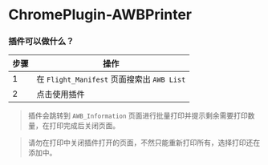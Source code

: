 # ChromePlugin-AWBPrinter
### 插件可以做什么？

步骤 | 操作
------------ | -------------
1 | 在 `Flight_Manifest` 页面搜索出 `AWB List` 
2 | 点击使用插件

>插件会跳转到 `AWB_Information` 页面进行批量打印并提示剩余需要打印数量，在打印完成后关闭页面。

>请勿在打印中关闭插件打开的页面，不然只能重新打印所有，选择打印还在添加中。
